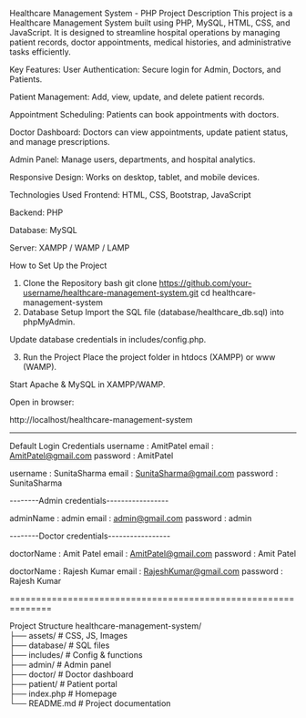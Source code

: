 Healthcare Management System - PHP Project
Description
This project is a Healthcare Management System built using PHP, MySQL, HTML, CSS, and JavaScript. It is designed to streamline hospital operations by managing patient records, doctor appointments, medical histories, and administrative tasks efficiently.

Key Features:
User Authentication: Secure login for Admin, Doctors, and Patients.

Patient Management: Add, view, update, and delete patient records.

Appointment Scheduling: Patients can book appointments with doctors.

Doctor Dashboard: Doctors can view appointments, update patient status, and manage prescriptions.

Admin Panel: Manage users, departments, and hospital analytics.

Responsive Design: Works on desktop, tablet, and mobile devices.

Technologies Used
Frontend: HTML, CSS, Bootstrap, JavaScript

Backend: PHP

Database: MySQL

Server: XAMPP / WAMP / LAMP

How to Set Up the Project
1. Clone the Repository
bash
git clone https://github.com/your-username/healthcare-management-system.git
cd healthcare-management-system
2. Database Setup
Import the SQL file (database/healthcare_db.sql) into phpMyAdmin.

Update database credentials in includes/config.php.

3. Run the Project
Place the project folder in htdocs (XAMPP) or www (WAMP).

Start Apache & MySQL in XAMPP/WAMP.

Open in browser:

http://localhost/healthcare-management-system

---------------------------------------------------------------
Default Login Credentials
username : AmitPatel
email : AmitPatel@gmail.com
password : AmitPatel

username : SunitaSharma
email : SunitaSharma@gmail.com
password : SunitaSharma

--------Admin credentials-----------------

adminName : admin
email : admin@gmail.com
password : admin

--------Doctor credentials-----------------

doctorName : Amit Patel
email : AmitPatel@gmail.com
password : Amit Patel

doctorName : Rajesh Kumar
email : RajeshKumar@gmail.com
password : Rajesh Kumar

==============================================================

Project Structure
healthcare-management-system/  
├── assets/          # CSS, JS, Images  
├── database/        # SQL files  
├── includes/        # Config & functions  
├── admin/           # Admin panel  
├── doctor/          # Doctor dashboard  
├── patient/         # Patient portal  
├── index.php        # Homepage  
└── README.md        # Project documentation  
